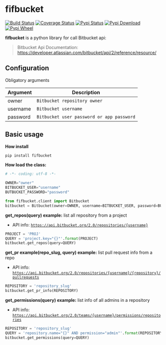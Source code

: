 # fifbucket 
[![Build Status](https://travis-ci.com/fiftech/fifbucket.svg?branch=master)](https://travis-ci.com/fiftech/fifbucket) [![Coverage Status](https://coveralls.io/repos/github/fiftech/fifbucket/badge.svg)](https://coveralls.io/github/fiftech/fifbucket) [![Pypi Status](https://pypip.in/v/fifbucket/badge.png)](https://pypi.python.org/pypi/fifbucket/) [![Pypi Download](https://pypip.in/d/fifbucket/badge.png)](https://pypi.python.org/pypi/fifbucket/) [![Pypi Wheel](https://pypip.in/wheel/fifbucket/badge.png)](https://pypi.python.org/pypi/fifbucket/)


**fifbucket** is a python library for call Bitbucket api: 
> Bitbucket Api Documentation: https://developer.atlassian.com/bitbucket/api/2/reference/resource/

## Configuration

Obligatory arguments

| Argument       |Description                              |
|----------------|-----------------------------------------|
|owner           |`Bitbucket repository owner`             |
|username        |`Bitbucket username`                     |
|password        |`Bitbucket user password or app password`|


## Basic usage
**How install**
```bash
pip install fifbucket
```

**How load the class:**
```python
# -*- coding: utf-8 -*-

OWNER="owner"
BITBUCKET_USER="username"
BUTBUCKET_PASSWORD="password"

from fifbucket.client import Bitbucket
bitbucket = Bitbucket(owner=OWNER, username=BITBUCKET_USER, password=BUTBUCKET_PASSWORD)
```
**get_repos(query) example:** list all repository from a project
* API info: [`https://api.bitbucket.org/2.0/repositories/{username}`](https://developer.atlassian.com/bitbucket/api/2/reference/resource/repositories/%7Busername%7D)
```python
PROJECT = 'PROJ'
QUERY = 'project.key="{}"'.format(PROJECT)
bitbucket.get_repos(query=QUERY)
```
**get_pr example(repo_slug, query) example:** list pull request info from a repo
* API info: [`https://api.bitbucket.org/2.0/repositories/{username}/{repository}/pullrequests`](https://developer.atlassian.com/bitbucket/api/2/reference/resource/repositories/%7Busername%7D/%7Brepo_slug%7D/pullrequests)

```python
REPOSITORY = 'repository_slug'
bitbucket.get_pr_info(REPOSITORY)
```

**get_permissions(query) example:** list info of all admins in a repository
* API info: [`https://api.bitbucket.org/2.0/teams/{username}/permissions/repositories`](https://developer.atlassian.com/bitbucket/api/2/reference/resource/teams/%7Busername%7D/repositories)

```python
REPOSITORY = 'repository_slug'
QUERY = 'repository.name="{}" AND permission="admin"'.format(REPOSITORY)
bitbucket.get_permissions(query=QUERY)
```